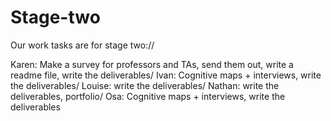 # Stage-two

Our work tasks are for stage two://

Karen: Make a survey for professors and TAs, send them out, write a readme file, write the deliverables/
Ivan: Cognitive maps + interviews, write the deliverables/
Louise: write the deliverables/
Nathan: write the deliverables, portfolio/
Osa: Cognitive maps + interviews, write the deliverables
